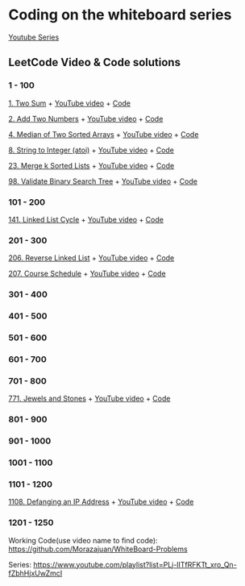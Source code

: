 # Coding on the whiteboard series
[Youtube Series](https://www.youtube.com/playlist?list=PLj-lITfRFKTt_xro_Qn-fZbhHjxUwZmcI)

## LeetCode Video & Code solutions
### 1 - 100


[1. Two Sum](https://leetcode.com/problems/two-sum/) + [YouTube video](https://youtu.be/fsw0sMguyxU) + [Code](https://github.com/Morazajuan/WhiteBoard-Problems/blob/master/twoSum.java)

[2. Add Two Numbers](https://leetcode.com/problems/add-two-numbers/) + [YouTube video]() + [Code](https://github.com/Morazajuan/WhiteBoard-Problems/blob/master/addTwoNumsFromLinkedList.java)

[4. Median of Two Sorted Arrays](https://leetcode.com/problems/median-of-two-sorted-arrays/) + [YouTube video](https://youtu.be/WL24V40vS-Q) + [Code](https://github.com/Morazajuan/WhiteBoard-Problems/blob/master/medianOfSortedList.java)

[8. String to Integer (atoi)](https://leetcode.com/problems/string-to-integer-atoi/) + [YouTube video](https://youtu.be/hvWx8jNEVCk) + [Code](https://github.com/Morazajuan/WhiteBoard-Problems/blob/master/StringToInt.java)

[23. Merge k Sorted Lists](https://leetcode.com/problems/merge-k-sorted-lists/) + [YouTube video](https://youtu.be/JslcONajyd8) + [Code](https://github.com/Morazajuan/WhiteBoard-Problems/blob/master/mergeKListsV2.java)

[98. Validate Binary Search Tree](https://leetcode.com/problems/linked-list-cycle/) + [YouTube video](https://youtu.be/2OQsgTu6TWg) + [Code](https://github.com/Morazajuan/WhiteBoard-Problems/blob/master/IsCycle.java)
### 101 - 200
[141. Linked List Cycle](https://leetcode.com/problems/validate-binary-search-tree/) + [YouTube video](https://youtu.be/wTNuSJat_Po) + [Code](https://github.com/Morazajuan/WhiteBoard-Problems/blob/master/validBST.java)
 ### 201 - 300

[206. Reverse Linked List](https://leetcode.com/problems/reverse-linked-list/) + [YouTube video](https://youtu.be/WOg14Q-8j0A) + [Code](https://github.com/Morazajuan/WhiteBoard-Problems/blob/master/reverseList.java)

[207. Course Schedule](https://leetcode.com/problems/course-schedule/) + [YouTube video](https://youtu.be/7LRUhkTz-XE) + [Code](https://github.com/Morazajuan/WhiteBoard-Problems/blob/master/courseSchedule.java)
### 301 - 400
### 401 - 500
### 501 - 600
### 601 - 700
### 701 - 800

[771. Jewels and Stones](https://leetcode.com/problems/jewels-and-stones/) + [YouTube video](https://youtu.be/q2Cu4GBAweA) + [Code](https://github.com/Morazajuan/WhiteBoard-Problems/blob/master/numJewelsInStones.java)
### 801 - 900
### 901 - 1000
### 1001 - 1100

### 1101 - 1200

[1108. Defanging an IP Address](https://leetcode.com/problems/defanging-an-ip-address/) + [YouTube video](https://youtu.be/R2ylq8oKOp4) + [Code](https://github.com/Morazajuan/WhiteBoard-Problems/blob/master/defangAnIPAddress.java)
### 1201 - 1250

Working Code(use video name to find code): 
https://github.com/Morazajuan/WhiteBoard-Problems

Series: https://www.youtube.com/playlist?list=PLj-lITfRFKTt_xro_Qn-fZbhHjxUwZmcI
